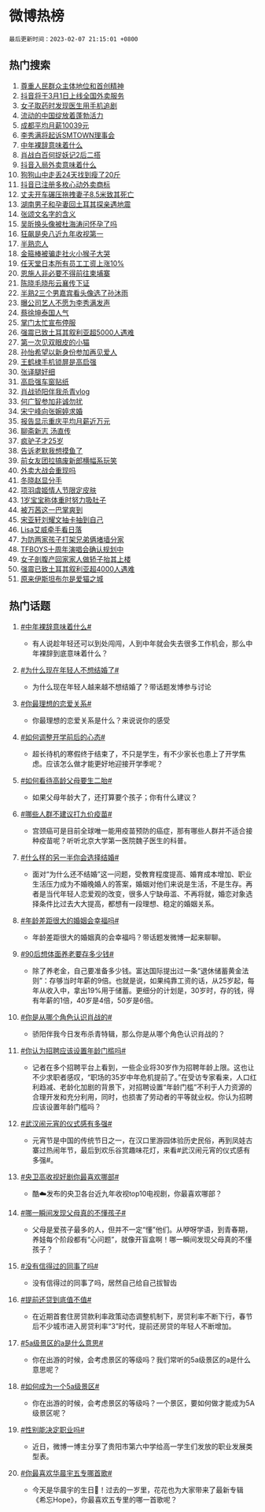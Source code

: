 # 微博热榜

`最后更新时间：2023-02-07 21:15:01 +0800`

## 热门搜索

1. [尊重人民群众主体地位和首创精神](https://m.weibo.cn/search?containerid=100103type%3D1%26t%3D10%26q%3D%23%E5%B0%8A%E9%87%8D%E4%BA%BA%E6%B0%91%E7%BE%A4%E4%BC%97%E4%B8%BB%E4%BD%93%E5%9C%B0%E4%BD%8D%E5%92%8C%E9%A6%96%E5%88%9B%E7%B2%BE%E7%A5%9E%23&stream_entry_id=51&isnewpage=1&extparam=seat%3D1%26c_type%3D51%26filter_type%3Drealtimehot%26stream_entry_id%3D51%26dgr%3D0%26pos%3D0%26cate%3D10103%26display_time%3D1675775700%26pre_seqid%3D1675775700571024270261&luicode=10000011&lfid=106003type%253D25%2526t%253D3%2526disable_hot%253D1%2526filter_type%253Drealtimehot)
1. [抖音将于3月1日上线全国外卖服务](https://m.weibo.cn/search?containerid=100103type%3D1%26t%3D10%26q%3D%23%E6%8A%96%E9%9F%B3%E5%B0%86%E4%BA%8E3%E6%9C%881%E6%97%A5%E4%B8%8A%E7%BA%BF%E5%85%A8%E5%9B%BD%E5%A4%96%E5%8D%96%E6%9C%8D%E5%8A%A1%23&stream_entry_id=31&isnewpage=1&extparam=seat%3D1%26filter_type%3Drealtimehot%26lcate%3D5001%26flag%3D2%26realpos%3D1%26c_type%3D31%26stream_entry_id%3D31%26cate%3D5001%26dgr%3D0%26q%3D%2523%25E6%258A%2596%25E9%259F%25B3%25E5%25B0%2586%25E4%25BA%258E3%25E6%259C%25881%25E6%2597%25A5%25E4%25B8%258A%25E7%25BA%25BF%25E5%2585%25A8%25E5%259B%25BD%25E5%25A4%2596%25E5%258D%2596%25E6%259C%258D%25E5%258A%25A1%2523%26pos%3D0%26band_rank%3D1%26display_time%3D1675775700%26pre_seqid%3D1675775700571024270261&luicode=10000011&lfid=106003type%253D25%2526t%253D3%2526disable_hot%253D1%2526filter_type%253Drealtimehot)
1. [女子取药时发现医生用手机追剧](https://m.weibo.cn/search?containerid=100103type%3D1%26t%3D10%26q%3D%23%E5%A5%B3%E5%AD%90%E5%8F%96%E8%8D%AF%E6%97%B6%E5%8F%91%E7%8E%B0%E5%8C%BB%E7%94%9F%E7%94%A8%E6%89%8B%E6%9C%BA%E8%BF%BD%E5%89%A7%23&stream_entry_id=31&isnewpage=1&extparam=seat%3D1%26filter_type%3Drealtimehot%26lcate%3D5001%26flag%3D1%26realpos%3D2%26c_type%3D31%26stream_entry_id%3D31%26cate%3D5001%26dgr%3D0%26q%3D%2523%25E5%25A5%25B3%25E5%25AD%2590%25E5%258F%2596%25E8%258D%25AF%25E6%2597%25B6%25E5%258F%2591%25E7%258E%25B0%25E5%258C%25BB%25E7%2594%259F%25E7%2594%25A8%25E6%2589%258B%25E6%259C%25BA%25E8%25BF%25BD%25E5%2589%25A7%2523%26pos%3D1%26band_rank%3D2%26display_time%3D1675775700%26pre_seqid%3D1675775700571024270261&luicode=10000011&lfid=106003type%253D25%2526t%253D3%2526disable_hot%253D1%2526filter_type%253Drealtimehot)
1. [流动的中国绽放着蓬勃活力](https://m.weibo.cn/search?containerid=100103type%3D1%26t%3D10%26q%3D%23%E6%B5%81%E5%8A%A8%E7%9A%84%E4%B8%AD%E5%9B%BD%E7%BB%BD%E6%94%BE%E7%9D%80%E8%93%AC%E5%8B%83%E6%B4%BB%E5%8A%9B%23&stream_entry_id=31&isnewpage=1&extparam=seat%3D1%26filter_type%3Drealtimehot%26lcate%3D5001%26flag%3D0%26realpos%3D3%26c_type%3D31%26stream_entry_id%3D31%26cate%3D5001%26dgr%3D0%26q%3D%2523%25E6%25B5%2581%25E5%258A%25A8%25E7%259A%2584%25E4%25B8%25AD%25E5%259B%25BD%25E7%25BB%25BD%25E6%2594%25BE%25E7%259D%2580%25E8%2593%25AC%25E5%258B%2583%25E6%25B4%25BB%25E5%258A%259B%2523%26pos%3D2%26band_rank%3D3%26display_time%3D1675775700%26pre_seqid%3D1675775700571024270261&luicode=10000011&lfid=106003type%253D25%2526t%253D3%2526disable_hot%253D1%2526filter_type%253Drealtimehot)
1. [成都平均月薪10039元](https://m.weibo.cn/search?containerid=100103type%3D1%26t%3D10%26q%3D%23%E6%88%90%E9%83%BD%E5%B9%B3%E5%9D%87%E6%9C%88%E8%96%AA10039%E5%85%83%23&stream_entry_id=31&isnewpage=1&extparam=seat%3D1%26filter_type%3Drealtimehot%26lcate%3D5001%26flag%3D1%26realpos%3D4%26c_type%3D31%26stream_entry_id%3D31%26cate%3D5001%26dgr%3D0%26q%3D%2523%25E6%2588%2590%25E9%2583%25BD%25E5%25B9%25B3%25E5%259D%2587%25E6%259C%2588%25E8%2596%25AA10039%25E5%2585%2583%2523%26pos%3D3%26band_rank%3D4%26display_time%3D1675775700%26pre_seqid%3D1675775700571024270261&luicode=10000011&lfid=106003type%253D25%2526t%253D3%2526disable_hot%253D1%2526filter_type%253Drealtimehot)
1. [李秀满将起诉SMTOWN理事会](https://m.weibo.cn/search?containerid=100103type%3D1%26t%3D10%26q%3D%23%E6%9D%8E%E7%A7%80%E6%BB%A1%E5%B0%86%E8%B5%B7%E8%AF%89SMTOWN%E7%90%86%E4%BA%8B%E4%BC%9A%23&stream_entry_id=31&isnewpage=1&extparam=seat%3D1%26filter_type%3Drealtimehot%26lcate%3D5001%26flag%3D1%26realpos%3D5%26c_type%3D31%26stream_entry_id%3D31%26cate%3D5001%26dgr%3D0%26q%3D%2523%25E6%259D%258E%25E7%25A7%2580%25E6%25BB%25A1%25E5%25B0%2586%25E8%25B5%25B7%25E8%25AF%2589SMTOWN%25E7%2590%2586%25E4%25BA%258B%25E4%25BC%259A%2523%26pos%3D4%26band_rank%3D5%26display_time%3D1675775700%26pre_seqid%3D1675775700571024270261&luicode=10000011&lfid=106003type%253D25%2526t%253D3%2526disable_hot%253D1%2526filter_type%253Drealtimehot)
1. [中年裸辞意味着什么](https://m.weibo.cn/search?containerid=100103type%3D1%26t%3D10%26q%3D%23%E4%B8%AD%E5%B9%B4%E8%A3%B8%E8%BE%9E%E6%84%8F%E5%91%B3%E7%9D%80%E4%BB%80%E4%B9%88%23&stream_entry_id=31&isnewpage=1&extparam=seat%3D1%26filter_type%3Drealtimehot%26lcate%3D5001%26flag%3D1%26realpos%3D6%26c_type%3D31%26stream_entry_id%3D31%26cate%3D5001%26dgr%3D0%26q%3D%2523%25E4%25B8%25AD%25E5%25B9%25B4%25E8%25A3%25B8%25E8%25BE%259E%25E6%2584%258F%25E5%2591%25B3%25E7%259D%2580%25E4%25BB%2580%25E4%25B9%2588%2523%26pos%3D5%26band_rank%3D6%26display_time%3D1675775700%26pre_seqid%3D1675775700571024270261&luicode=10000011&lfid=106003type%253D25%2526t%253D3%2526disable_hot%253D1%2526filter_type%253Drealtimehot)
1. [肖战白百何捉妖记2后二搭](https://m.weibo.cn/search?containerid=100103type%3D1%26t%3D10%26q%3D%23%E8%82%96%E6%88%98%E7%99%BD%E7%99%BE%E4%BD%95%E6%8D%89%E5%A6%96%E8%AE%B02%E5%90%8E%E4%BA%8C%E6%90%AD%23&stream_entry_id=31&isnewpage=1&extparam=seat%3D1%26filter_type%3Drealtimehot%26lcate%3D5001%26flag%3D16%26realpos%3D7%26c_type%3D31%26stream_entry_id%3D31%26cate%3D5001%26dgr%3D0%26q%3D%2523%25E8%2582%2596%25E6%2588%2598%25E7%2599%25BD%25E7%2599%25BE%25E4%25BD%2595%25E6%258D%2589%25E5%25A6%2596%25E8%25AE%25B02%25E5%2590%258E%25E4%25BA%258C%25E6%2590%25AD%2523%26pos%3D6%26band_rank%3D7%26display_time%3D1675775700%26pre_seqid%3D1675775700571024270261&luicode=10000011&lfid=106003type%253D25%2526t%253D3%2526disable_hot%253D1%2526filter_type%253Drealtimehot)
1. [抖音入局外卖意味着什么](https://m.weibo.cn/search?containerid=100103type%3D1%26t%3D10%26q%3D%23%E6%8A%96%E9%9F%B3%E5%85%A5%E5%B1%80%E5%A4%96%E5%8D%96%E6%84%8F%E5%91%B3%E7%9D%80%E4%BB%80%E4%B9%88%23&stream_entry_id=31&isnewpage=1&extparam=seat%3D1%26filter_type%3Drealtimehot%26lcate%3D5001%26flag%3D0%26realpos%3D8%26c_type%3D31%26stream_entry_id%3D31%26cate%3D5001%26dgr%3D0%26q%3D%2523%25E6%258A%2596%25E9%259F%25B3%25E5%2585%25A5%25E5%25B1%2580%25E5%25A4%2596%25E5%258D%2596%25E6%2584%258F%25E5%2591%25B3%25E7%259D%2580%25E4%25BB%2580%25E4%25B9%2588%2523%26pos%3D7%26band_rank%3D8%26display_time%3D1675775700%26pre_seqid%3D1675775700571024270261&luicode=10000011&lfid=106003type%253D25%2526t%253D3%2526disable_hot%253D1%2526filter_type%253Drealtimehot)
1. [狗狗山中走丢24天找到瘦了20斤](https://m.weibo.cn/search?containerid=100103type%3D1%26t%3D10%26q%3D%23%E7%8B%97%E7%8B%97%E5%B1%B1%E4%B8%AD%E8%B5%B0%E4%B8%A224%E5%A4%A9%E6%89%BE%E5%88%B0%E7%98%A6%E4%BA%8620%E6%96%A4%23&stream_entry_id=31&isnewpage=1&extparam=seat%3D1%26filter_type%3Drealtimehot%26lcate%3D5001%26flag%3D1%26realpos%3D9%26c_type%3D31%26stream_entry_id%3D31%26cate%3D5001%26dgr%3D0%26q%3D%2523%25E7%258B%2597%25E7%258B%2597%25E5%25B1%25B1%25E4%25B8%25AD%25E8%25B5%25B0%25E4%25B8%25A224%25E5%25A4%25A9%25E6%2589%25BE%25E5%2588%25B0%25E7%2598%25A6%25E4%25BA%258620%25E6%2596%25A4%2523%26pos%3D8%26band_rank%3D9%26display_time%3D1675775700%26pre_seqid%3D1675775700571024270261&luicode=10000011&lfid=106003type%253D25%2526t%253D3%2526disable_hot%253D1%2526filter_type%253Drealtimehot)
1. [抖音已注册多枚心动外卖商标](https://m.weibo.cn/search?containerid=100103type%3D1%26t%3D10%26q%3D%23%E6%8A%96%E9%9F%B3%E5%B7%B2%E6%B3%A8%E5%86%8C%E5%A4%9A%E6%9E%9A%E5%BF%83%E5%8A%A8%E5%A4%96%E5%8D%96%E5%95%86%E6%A0%87%23&stream_entry_id=31&isnewpage=1&extparam=seat%3D1%26filter_type%3Drealtimehot%26lcate%3D5001%26flag%3D1%26realpos%3D10%26c_type%3D31%26stream_entry_id%3D31%26cate%3D5001%26dgr%3D0%26q%3D%2523%25E6%258A%2596%25E9%259F%25B3%25E5%25B7%25B2%25E6%25B3%25A8%25E5%2586%258C%25E5%25A4%259A%25E6%259E%259A%25E5%25BF%2583%25E5%258A%25A8%25E5%25A4%2596%25E5%258D%2596%25E5%2595%2586%25E6%25A0%2587%2523%26pos%3D9%26band_rank%3D10%26display_time%3D1675775700%26pre_seqid%3D1675775700571024270261&luicode=10000011&lfid=106003type%253D25%2526t%253D3%2526disable_hot%253D1%2526filter_type%253Drealtimehot)
1. [丈夫开车碾压拖拽妻子8.5米致其死亡](https://m.weibo.cn/search?containerid=100103type%3D1%26t%3D10%26q%3D%23%E4%B8%88%E5%A4%AB%E5%BC%80%E8%BD%A6%E7%A2%BE%E5%8E%8B%E6%8B%96%E6%8B%BD%E5%A6%BB%E5%AD%908.5%E7%B1%B3%E8%87%B4%E5%85%B6%E6%AD%BB%E4%BA%A1%23&stream_entry_id=31&isnewpage=1&extparam=seat%3D1%26filter_type%3Drealtimehot%26lcate%3D5001%26flag%3D1%26realpos%3D11%26c_type%3D31%26stream_entry_id%3D31%26cate%3D5001%26dgr%3D0%26q%3D%2523%25E4%25B8%2588%25E5%25A4%25AB%25E5%25BC%2580%25E8%25BD%25A6%25E7%25A2%25BE%25E5%258E%258B%25E6%258B%2596%25E6%258B%25BD%25E5%25A6%25BB%25E5%25AD%25908.5%25E7%25B1%25B3%25E8%2587%25B4%25E5%2585%25B6%25E6%25AD%25BB%25E4%25BA%25A1%2523%26pos%3D10%26band_rank%3D11%26display_time%3D1675775700%26pre_seqid%3D1675775700571024270261&luicode=10000011&lfid=106003type%253D25%2526t%253D3%2526disable_hot%253D1%2526filter_type%253Drealtimehot)
1. [湖南男子和孕妻回土耳其探亲遇地震](https://m.weibo.cn/search?containerid=100103type%3D1%26t%3D10%26q%3D%23%E6%B9%96%E5%8D%97%E7%94%B7%E5%AD%90%E5%92%8C%E5%AD%95%E5%A6%BB%E5%9B%9E%E5%9C%9F%E8%80%B3%E5%85%B6%E6%8E%A2%E4%BA%B2%E9%81%87%E5%9C%B0%E9%9C%87%23&stream_entry_id=31&isnewpage=1&extparam=seat%3D1%26filter_type%3Drealtimehot%26lcate%3D5001%26flag%3D1%26realpos%3D12%26c_type%3D31%26stream_entry_id%3D31%26cate%3D5001%26dgr%3D0%26q%3D%2523%25E6%25B9%2596%25E5%258D%2597%25E7%2594%25B7%25E5%25AD%2590%25E5%2592%258C%25E5%25AD%2595%25E5%25A6%25BB%25E5%259B%259E%25E5%259C%259F%25E8%2580%25B3%25E5%2585%25B6%25E6%258E%25A2%25E4%25BA%25B2%25E9%2581%2587%25E5%259C%25B0%25E9%259C%2587%2523%26pos%3D11%26band_rank%3D12%26display_time%3D1675775700%26pre_seqid%3D1675775700571024270261&luicode=10000011&lfid=106003type%253D25%2526t%253D3%2526disable_hot%253D1%2526filter_type%253Drealtimehot)
1. [张颂文名字的含义](https://m.weibo.cn/search?containerid=100103type%3D1%26t%3D10%26q%3D%23%E5%BC%A0%E9%A2%82%E6%96%87%E5%90%8D%E5%AD%97%E7%9A%84%E5%90%AB%E4%B9%89%23&stream_entry_id=31&isnewpage=1&extparam=seat%3D1%26filter_type%3Drealtimehot%26lcate%3D5001%26flag%3D1%26realpos%3D13%26c_type%3D31%26stream_entry_id%3D31%26cate%3D5001%26dgr%3D0%26q%3D%2523%25E5%25BC%25A0%25E9%25A2%2582%25E6%2596%2587%25E5%2590%258D%25E5%25AD%2597%25E7%259A%2584%25E5%2590%25AB%25E4%25B9%2589%2523%26pos%3D12%26band_rank%3D13%26display_time%3D1675775700%26pre_seqid%3D1675775700571024270261&luicode=10000011&lfid=106003type%253D25%2526t%253D3%2526disable_hot%253D1%2526filter_type%253Drealtimehot)
1. [吴昕换头像被杜海涛问怀孕了吗](https://m.weibo.cn/search?containerid=100103type%3D1%26t%3D10%26q%3D%23%E5%90%B4%E6%98%95%E6%8D%A2%E5%A4%B4%E5%83%8F%E8%A2%AB%E6%9D%9C%E6%B5%B7%E6%B6%9B%E9%97%AE%E6%80%80%E5%AD%95%E4%BA%86%E5%90%97%23&stream_entry_id=31&isnewpage=1&extparam=seat%3D1%26filter_type%3Drealtimehot%26lcate%3D5001%26flag%3D1%26realpos%3D14%26c_type%3D31%26stream_entry_id%3D31%26cate%3D5001%26dgr%3D0%26q%3D%2523%25E5%2590%25B4%25E6%2598%2595%25E6%258D%25A2%25E5%25A4%25B4%25E5%2583%258F%25E8%25A2%25AB%25E6%259D%259C%25E6%25B5%25B7%25E6%25B6%259B%25E9%2597%25AE%25E6%2580%2580%25E5%25AD%2595%25E4%25BA%2586%25E5%2590%2597%2523%26pos%3D13%26band_rank%3D14%26display_time%3D1675775700%26pre_seqid%3D1675775700571024270261&luicode=10000011&lfid=106003type%253D25%2526t%253D3%2526disable_hot%253D1%2526filter_type%253Drealtimehot)
1. [狂飙是央八近九年收视第一](https://m.weibo.cn/search?containerid=100103type%3D1%26t%3D10%26q%3D%23%E7%8B%82%E9%A3%99%E6%98%AF%E5%A4%AE%E5%85%AB%E8%BF%91%E4%B9%9D%E5%B9%B4%E6%94%B6%E8%A7%86%E7%AC%AC%E4%B8%80%23&stream_entry_id=31&isnewpage=1&extparam=seat%3D1%26filter_type%3Drealtimehot%26lcate%3D5001%26flag%3D2%26realpos%3D15%26c_type%3D31%26stream_entry_id%3D31%26cate%3D5001%26dgr%3D0%26q%3D%2523%25E7%258B%2582%25E9%25A3%2599%25E6%2598%25AF%25E5%25A4%25AE%25E5%2585%25AB%25E8%25BF%2591%25E4%25B9%259D%25E5%25B9%25B4%25E6%2594%25B6%25E8%25A7%2586%25E7%25AC%25AC%25E4%25B8%2580%2523%26pos%3D14%26band_rank%3D15%26display_time%3D1675775700%26pre_seqid%3D1675775700571024270261&luicode=10000011&lfid=106003type%253D25%2526t%253D3%2526disable_hot%253D1%2526filter_type%253Drealtimehot)
1. [半熟恋人](https://m.weibo.cn/search?containerid=100103type%3D1%26t%3D10%26q%3D%E5%8D%8A%E7%86%9F%E6%81%8B%E4%BA%BA&stream_entry_id=31&isnewpage=1&extparam=seat%3D1%26filter_type%3Drealtimehot%26lcate%3D5001%26flag%3D0%26realpos%3D16%26c_type%3D31%26stream_entry_id%3D31%26cate%3D5001%26dgr%3D0%26q%3D%25E5%258D%258A%25E7%2586%259F%25E6%2581%258B%25E4%25BA%25BA%26pos%3D15%26band_rank%3D16%26display_time%3D1675775700%26pre_seqid%3D1675775700571024270261&luicode=10000011&lfid=106003type%253D25%2526t%253D3%2526disable_hot%253D1%2526filter_type%253Drealtimehot)
1. [金箍棒被骗走社火小猴子大哭](https://m.weibo.cn/search?containerid=100103type%3D1%26t%3D10%26q%3D%23%E9%87%91%E7%AE%8D%E6%A3%92%E8%A2%AB%E9%AA%97%E8%B5%B0%E7%A4%BE%E7%81%AB%E5%B0%8F%E7%8C%B4%E5%AD%90%E5%A4%A7%E5%93%AD%23&stream_entry_id=31&isnewpage=1&extparam=seat%3D1%26filter_type%3Drealtimehot%26lcate%3D5001%26flag%3D1%26realpos%3D17%26c_type%3D31%26stream_entry_id%3D31%26cate%3D5001%26dgr%3D0%26q%3D%2523%25E9%2587%2591%25E7%25AE%258D%25E6%25A3%2592%25E8%25A2%25AB%25E9%25AA%2597%25E8%25B5%25B0%25E7%25A4%25BE%25E7%2581%25AB%25E5%25B0%258F%25E7%258C%25B4%25E5%25AD%2590%25E5%25A4%25A7%25E5%2593%25AD%2523%26pos%3D16%26band_rank%3D17%26display_time%3D1675775700%26pre_seqid%3D1675775700571024270261&luicode=10000011&lfid=106003type%253D25%2526t%253D3%2526disable_hot%253D1%2526filter_type%253Drealtimehot)
1. [任天堂日本所有员工工资上涨10%](https://m.weibo.cn/search?containerid=100103type%3D1%26t%3D10%26q%3D%23%E4%BB%BB%E5%A4%A9%E5%A0%82%E6%97%A5%E6%9C%AC%E6%89%80%E6%9C%89%E5%91%98%E5%B7%A5%E5%B7%A5%E8%B5%84%E4%B8%8A%E6%B6%A810%25%23&stream_entry_id=31&isnewpage=1&extparam=seat%3D1%26filter_type%3Drealtimehot%26lcate%3D5001%26flag%3D0%26realpos%3D18%26c_type%3D31%26stream_entry_id%3D31%26cate%3D5001%26dgr%3D0%26q%3D%2523%25E4%25BB%25BB%25E5%25A4%25A9%25E5%25A0%2582%25E6%2597%25A5%25E6%259C%25AC%25E6%2589%2580%25E6%259C%2589%25E5%2591%2598%25E5%25B7%25A5%25E5%25B7%25A5%25E8%25B5%2584%25E4%25B8%258A%25E6%25B6%25A810%2525%2523%26pos%3D17%26band_rank%3D18%26display_time%3D1675775700%26pre_seqid%3D1675775700571024270261&luicode=10000011&lfid=106003type%253D25%2526t%253D3%2526disable_hot%253D1%2526filter_type%253Drealtimehot)
1. [恩施人非必要不得前往柬埔寨](https://m.weibo.cn/search?containerid=100103type%3D1%26t%3D10%26q%3D%23%E6%81%A9%E6%96%BD%E4%BA%BA%E9%9D%9E%E5%BF%85%E8%A6%81%E4%B8%8D%E5%BE%97%E5%89%8D%E5%BE%80%E6%9F%AC%E5%9F%94%E5%AF%A8%23&stream_entry_id=31&isnewpage=1&extparam=seat%3D1%26filter_type%3Drealtimehot%26lcate%3D5001%26flag%3D1%26realpos%3D19%26c_type%3D31%26stream_entry_id%3D31%26cate%3D5001%26dgr%3D0%26q%3D%2523%25E6%2581%25A9%25E6%2596%25BD%25E4%25BA%25BA%25E9%259D%259E%25E5%25BF%2585%25E8%25A6%2581%25E4%25B8%258D%25E5%25BE%2597%25E5%2589%258D%25E5%25BE%2580%25E6%259F%25AC%25E5%259F%2594%25E5%25AF%25A8%2523%26pos%3D18%26band_rank%3D19%26display_time%3D1675775700%26pre_seqid%3D1675775700571024270261&luicode=10000011&lfid=106003type%253D25%2526t%253D3%2526disable_hot%253D1%2526filter_type%253Drealtimehot)
1. [陈晓毛晓彤云襄传下证](https://m.weibo.cn/search?containerid=100103type%3D1%26t%3D10%26q%3D%23%E9%99%88%E6%99%93%E6%AF%9B%E6%99%93%E5%BD%A4%E4%BA%91%E8%A5%84%E4%BC%A0%E4%B8%8B%E8%AF%81%23&stream_entry_id=31&isnewpage=1&extparam=seat%3D1%26filter_type%3Drealtimehot%26lcate%3D5001%26flag%3D1%26realpos%3D20%26c_type%3D31%26stream_entry_id%3D31%26cate%3D5001%26dgr%3D0%26q%3D%2523%25E9%2599%2588%25E6%2599%2593%25E6%25AF%259B%25E6%2599%2593%25E5%25BD%25A4%25E4%25BA%2591%25E8%25A5%2584%25E4%25BC%25A0%25E4%25B8%258B%25E8%25AF%2581%2523%26pos%3D19%26band_rank%3D20%26display_time%3D1675775700%26pre_seqid%3D1675775700571024270261&luicode=10000011&lfid=106003type%253D25%2526t%253D3%2526disable_hot%253D1%2526filter_type%253Drealtimehot)
1. [半熟2三个男嘉宾看头像选了孙沐雨](https://m.weibo.cn/search?containerid=100103type%3D1%26t%3D10%26q%3D%23%E5%8D%8A%E7%86%9F2%E4%B8%89%E4%B8%AA%E7%94%B7%E5%98%89%E5%AE%BE%E7%9C%8B%E5%A4%B4%E5%83%8F%E9%80%89%E4%BA%86%E5%AD%99%E6%B2%90%E9%9B%A8%23&stream_entry_id=31&isnewpage=1&extparam=seat%3D1%26filter_type%3Drealtimehot%26lcate%3D5001%26flag%3D1%26realpos%3D21%26c_type%3D31%26stream_entry_id%3D31%26cate%3D5001%26dgr%3D0%26q%3D%2523%25E5%258D%258A%25E7%2586%259F2%25E4%25B8%2589%25E4%25B8%25AA%25E7%2594%25B7%25E5%2598%2589%25E5%25AE%25BE%25E7%259C%258B%25E5%25A4%25B4%25E5%2583%258F%25E9%2580%2589%25E4%25BA%2586%25E5%25AD%2599%25E6%25B2%2590%25E9%259B%25A8%2523%26pos%3D20%26band_rank%3D21%26display_time%3D1675775700%26pre_seqid%3D1675775700571024270261&luicode=10000011&lfid=106003type%253D25%2526t%253D3%2526disable_hot%253D1%2526filter_type%253Drealtimehot)
1. [曝公司艺人不愿为李秀满发声](https://m.weibo.cn/search?containerid=100103type%3D1%26t%3D10%26q%3D%23%E6%9B%9D%E5%85%AC%E5%8F%B8%E8%89%BA%E4%BA%BA%E4%B8%8D%E6%84%BF%E4%B8%BA%E6%9D%8E%E7%A7%80%E6%BB%A1%E5%8F%91%E5%A3%B0%23&stream_entry_id=31&isnewpage=1&extparam=seat%3D1%26filter_type%3Drealtimehot%26lcate%3D5001%26flag%3D2%26realpos%3D22%26c_type%3D31%26stream_entry_id%3D31%26cate%3D5001%26dgr%3D0%26q%3D%2523%25E6%259B%259D%25E5%2585%25AC%25E5%258F%25B8%25E8%2589%25BA%25E4%25BA%25BA%25E4%25B8%258D%25E6%2584%25BF%25E4%25B8%25BA%25E6%259D%258E%25E7%25A7%2580%25E6%25BB%25A1%25E5%258F%2591%25E5%25A3%25B0%2523%26pos%3D21%26band_rank%3D22%26display_time%3D1675775700%26pre_seqid%3D1675775700571024270261&luicode=10000011&lfid=106003type%253D25%2526t%253D3%2526disable_hot%253D1%2526filter_type%253Drealtimehot)
1. [蔡徐坤泰国人气](https://m.weibo.cn/search?containerid=100103type%3D1%26t%3D10%26q%3D%23%E8%94%A1%E5%BE%90%E5%9D%A4%E6%B3%B0%E5%9B%BD%E4%BA%BA%E6%B0%94%23&stream_entry_id=31&isnewpage=1&extparam=seat%3D1%26filter_type%3Drealtimehot%26lcate%3D5001%26flag%3D0%26realpos%3D23%26c_type%3D31%26stream_entry_id%3D31%26cate%3D5001%26dgr%3D0%26q%3D%2523%25E8%2594%25A1%25E5%25BE%2590%25E5%259D%25A4%25E6%25B3%25B0%25E5%259B%25BD%25E4%25BA%25BA%25E6%25B0%2594%2523%26pos%3D22%26band_rank%3D23%26display_time%3D1675775700%26pre_seqid%3D1675775700571024270261&luicode=10000011&lfid=106003type%253D25%2526t%253D3%2526disable_hot%253D1%2526filter_type%253Drealtimehot)
1. [掌门太忙宣布停服](https://m.weibo.cn/search?containerid=100103type%3D1%26t%3D10%26q%3D%23%E6%8E%8C%E9%97%A8%E5%A4%AA%E5%BF%99%E5%AE%A3%E5%B8%83%E5%81%9C%E6%9C%8D%23&stream_entry_id=31&isnewpage=1&extparam=seat%3D1%26filter_type%3Drealtimehot%26lcate%3D5001%26flag%3D1%26realpos%3D24%26c_type%3D31%26stream_entry_id%3D31%26cate%3D5001%26dgr%3D0%26q%3D%2523%25E6%258E%258C%25E9%2597%25A8%25E5%25A4%25AA%25E5%25BF%2599%25E5%25AE%25A3%25E5%25B8%2583%25E5%2581%259C%25E6%259C%258D%2523%26pos%3D23%26band_rank%3D24%26display_time%3D1675775700%26pre_seqid%3D1675775700571024270261&luicode=10000011&lfid=106003type%253D25%2526t%253D3%2526disable_hot%253D1%2526filter_type%253Drealtimehot)
1. [强震已致土耳其叙利亚超5000人遇难](https://m.weibo.cn/search?containerid=100103type%3D1%26t%3D10%26q%3D%23%E5%BC%BA%E9%9C%87%E5%B7%B2%E8%87%B4%E5%9C%9F%E8%80%B3%E5%85%B6%E5%8F%99%E5%88%A9%E4%BA%9A%E8%B6%855000%E4%BA%BA%E9%81%87%E9%9A%BE%23&stream_entry_id=31&isnewpage=1&extparam=seat%3D1%26filter_type%3Drealtimehot%26lcate%3D5001%26flag%3D1%26realpos%3D25%26c_type%3D31%26stream_entry_id%3D31%26cate%3D5001%26dgr%3D0%26q%3D%2523%25E5%25BC%25BA%25E9%259C%2587%25E5%25B7%25B2%25E8%2587%25B4%25E5%259C%259F%25E8%2580%25B3%25E5%2585%25B6%25E5%258F%2599%25E5%2588%25A9%25E4%25BA%259A%25E8%25B6%25855000%25E4%25BA%25BA%25E9%2581%2587%25E9%259A%25BE%2523%26pos%3D24%26band_rank%3D25%26display_time%3D1675775700%26pre_seqid%3D1675775700571024270261&luicode=10000011&lfid=106003type%253D25%2526t%253D3%2526disable_hot%253D1%2526filter_type%253Drealtimehot)
1. [第一次见双眼皮的小猫](https://m.weibo.cn/search?containerid=100103type%3D1%26t%3D10%26q%3D%23%E7%AC%AC%E4%B8%80%E6%AC%A1%E8%A7%81%E5%8F%8C%E7%9C%BC%E7%9A%AE%E7%9A%84%E5%B0%8F%E7%8C%AB%23&stream_entry_id=31&isnewpage=1&extparam=seat%3D1%26filter_type%3Drealtimehot%26lcate%3D5001%26flag%3D0%26realpos%3D26%26c_type%3D31%26stream_entry_id%3D31%26cate%3D5001%26dgr%3D0%26q%3D%2523%25E7%25AC%25AC%25E4%25B8%2580%25E6%25AC%25A1%25E8%25A7%2581%25E5%258F%258C%25E7%259C%25BC%25E7%259A%25AE%25E7%259A%2584%25E5%25B0%258F%25E7%258C%25AB%2523%26pos%3D25%26band_rank%3D26%26display_time%3D1675775700%26pre_seqid%3D1675775700571024270261&luicode=10000011&lfid=106003type%253D25%2526t%253D3%2526disable_hot%253D1%2526filter_type%253Drealtimehot)
1. [孙怡希望以新身份参加再见爱人](https://m.weibo.cn/search?containerid=100103type%3D1%26t%3D10%26q%3D%23%E5%AD%99%E6%80%A1%E5%B8%8C%E6%9C%9B%E4%BB%A5%E6%96%B0%E8%BA%AB%E4%BB%BD%E5%8F%82%E5%8A%A0%E5%86%8D%E8%A7%81%E7%88%B1%E4%BA%BA%23&stream_entry_id=31&isnewpage=1&extparam=seat%3D1%26filter_type%3Drealtimehot%26lcate%3D5001%26flag%3D0%26realpos%3D27%26c_type%3D31%26stream_entry_id%3D31%26cate%3D5001%26dgr%3D0%26q%3D%2523%25E5%25AD%2599%25E6%2580%25A1%25E5%25B8%258C%25E6%259C%259B%25E4%25BB%25A5%25E6%2596%25B0%25E8%25BA%25AB%25E4%25BB%25BD%25E5%258F%2582%25E5%258A%25A0%25E5%2586%258D%25E8%25A7%2581%25E7%2588%25B1%25E4%25BA%25BA%2523%26pos%3D26%26band_rank%3D27%26display_time%3D1675775700%26pre_seqid%3D1675775700571024270261&luicode=10000011&lfid=106003type%253D25%2526t%253D3%2526disable_hot%253D1%2526filter_type%253Drealtimehot)
1. [王鹤棣手机锁屏是高启强](https://m.weibo.cn/search?containerid=100103type%3D1%26t%3D10%26q%3D%23%E7%8E%8B%E9%B9%A4%E6%A3%A3%E6%89%8B%E6%9C%BA%E9%94%81%E5%B1%8F%E6%98%AF%E9%AB%98%E5%90%AF%E5%BC%BA%23&stream_entry_id=31&isnewpage=1&extparam=seat%3D1%26filter_type%3Drealtimehot%26lcate%3D5001%26flag%3D0%26realpos%3D28%26c_type%3D31%26stream_entry_id%3D31%26cate%3D5001%26dgr%3D0%26q%3D%2523%25E7%258E%258B%25E9%25B9%25A4%25E6%25A3%25A3%25E6%2589%258B%25E6%259C%25BA%25E9%2594%2581%25E5%25B1%258F%25E6%2598%25AF%25E9%25AB%2598%25E5%2590%25AF%25E5%25BC%25BA%2523%26pos%3D27%26band_rank%3D28%26display_time%3D1675775700%26pre_seqid%3D1675775700571024270261&luicode=10000011&lfid=106003type%253D25%2526t%253D3%2526disable_hot%253D1%2526filter_type%253Drealtimehot)
1. [张译腿好细](https://m.weibo.cn/search?containerid=100103type%3D1%26t%3D10%26q%3D%23%E5%BC%A0%E8%AF%91%E8%85%BF%E5%A5%BD%E7%BB%86%23&stream_entry_id=31&isnewpage=1&extparam=seat%3D1%26filter_type%3Drealtimehot%26lcate%3D5001%26flag%3D0%26realpos%3D29%26c_type%3D31%26stream_entry_id%3D31%26cate%3D5001%26dgr%3D0%26q%3D%2523%25E5%25BC%25A0%25E8%25AF%2591%25E8%2585%25BF%25E5%25A5%25BD%25E7%25BB%2586%2523%26pos%3D28%26band_rank%3D29%26display_time%3D1675775700%26pre_seqid%3D1675775700571024270261&luicode=10000011&lfid=106003type%253D25%2526t%253D3%2526disable_hot%253D1%2526filter_type%253Drealtimehot)
1. [高启强车窗贴纸](https://m.weibo.cn/search?containerid=100103type%3D1%26t%3D10%26q%3D%23%E9%AB%98%E5%90%AF%E5%BC%BA%E8%BD%A6%E7%AA%97%E8%B4%B4%E7%BA%B8%23&stream_entry_id=31&isnewpage=1&extparam=seat%3D1%26filter_type%3Drealtimehot%26lcate%3D5001%26flag%3D0%26realpos%3D30%26c_type%3D31%26stream_entry_id%3D31%26cate%3D5001%26dgr%3D0%26q%3D%2523%25E9%25AB%2598%25E5%2590%25AF%25E5%25BC%25BA%25E8%25BD%25A6%25E7%25AA%2597%25E8%25B4%25B4%25E7%25BA%25B8%2523%26pos%3D29%26band_rank%3D30%26display_time%3D1675775700%26pre_seqid%3D1675775700571024270261&luicode=10000011&lfid=106003type%253D25%2526t%253D3%2526disable_hot%253D1%2526filter_type%253Drealtimehot)
1. [肖战骄阳伴我杀青vlog](https://m.weibo.cn/search?containerid=100103type%3D1%26t%3D10%26q%3D%23%E8%82%96%E6%88%98%E9%AA%84%E9%98%B3%E4%BC%B4%E6%88%91%E6%9D%80%E9%9D%92vlog%23&stream_entry_id=31&isnewpage=1&extparam=seat%3D1%26filter_type%3Drealtimehot%26lcate%3D5001%26flag%3D1%26realpos%3D31%26c_type%3D31%26stream_entry_id%3D31%26cate%3D5001%26dgr%3D0%26q%3D%2523%25E8%2582%2596%25E6%2588%2598%25E9%25AA%2584%25E9%2598%25B3%25E4%25BC%25B4%25E6%2588%2591%25E6%259D%2580%25E9%259D%2592vlog%2523%26pos%3D30%26band_rank%3D31%26display_time%3D1675775700%26pre_seqid%3D1675775700571024270261&luicode=10000011&lfid=106003type%253D25%2526t%253D3%2526disable_hot%253D1%2526filter_type%253Drealtimehot)
1. [何广智参加非诚勿扰](https://m.weibo.cn/search?containerid=100103type%3D1%26t%3D10%26q%3D%23%E4%BD%95%E5%B9%BF%E6%99%BA%E5%8F%82%E5%8A%A0%E9%9D%9E%E8%AF%9A%E5%8B%BF%E6%89%B0%23&stream_entry_id=31&isnewpage=1&extparam=seat%3D1%26filter_type%3Drealtimehot%26lcate%3D5001%26flag%3D0%26realpos%3D32%26c_type%3D31%26stream_entry_id%3D31%26cate%3D5001%26dgr%3D0%26q%3D%2523%25E4%25BD%2595%25E5%25B9%25BF%25E6%2599%25BA%25E5%258F%2582%25E5%258A%25A0%25E9%259D%259E%25E8%25AF%259A%25E5%258B%25BF%25E6%2589%25B0%2523%26pos%3D31%26band_rank%3D32%26display_time%3D1675775700%26pre_seqid%3D1675775700571024270261&luicode=10000011&lfid=106003type%253D25%2526t%253D3%2526disable_hot%253D1%2526filter_type%253Drealtimehot)
1. [宋宁峰向张婉婷求婚](https://m.weibo.cn/search?containerid=100103type%3D1%26t%3D10%26q%3D%23%E5%AE%8B%E5%AE%81%E5%B3%B0%E5%90%91%E5%BC%A0%E5%A9%89%E5%A9%B7%E6%B1%82%E5%A9%9A%23&stream_entry_id=31&isnewpage=1&extparam=seat%3D1%26filter_type%3Drealtimehot%26lcate%3D5001%26flag%3D0%26realpos%3D33%26c_type%3D31%26stream_entry_id%3D31%26cate%3D5001%26dgr%3D0%26q%3D%2523%25E5%25AE%258B%25E5%25AE%2581%25E5%25B3%25B0%25E5%2590%2591%25E5%25BC%25A0%25E5%25A9%2589%25E5%25A9%25B7%25E6%25B1%2582%25E5%25A9%259A%2523%26pos%3D32%26band_rank%3D33%26display_time%3D1675775700%26pre_seqid%3D1675775700571024270261&luicode=10000011&lfid=106003type%253D25%2526t%253D3%2526disable_hot%253D1%2526filter_type%253Drealtimehot)
1. [报告显示重庆平均月薪近万元](https://m.weibo.cn/search?containerid=100103type%3D1%26t%3D10%26q%3D%23%E6%8A%A5%E5%91%8A%E6%98%BE%E7%A4%BA%E9%87%8D%E5%BA%86%E5%B9%B3%E5%9D%87%E6%9C%88%E8%96%AA%E8%BF%91%E4%B8%87%E5%85%83%23&stream_entry_id=31&isnewpage=1&extparam=seat%3D1%26filter_type%3Drealtimehot%26lcate%3D5001%26flag%3D1%26realpos%3D34%26c_type%3D31%26stream_entry_id%3D31%26cate%3D5001%26dgr%3D0%26q%3D%2523%25E6%258A%25A5%25E5%2591%258A%25E6%2598%25BE%25E7%25A4%25BA%25E9%2587%258D%25E5%25BA%2586%25E5%25B9%25B3%25E5%259D%2587%25E6%259C%2588%25E8%2596%25AA%25E8%25BF%2591%25E4%25B8%2587%25E5%2585%2583%2523%26pos%3D33%26band_rank%3D34%26display_time%3D1675775700%26pre_seqid%3D1675775700571024270261&luicode=10000011&lfid=106003type%253D25%2526t%253D3%2526disable_hot%253D1%2526filter_type%253Drealtimehot)
1. [聊斋新志 汤直传](https://m.weibo.cn/search?containerid=100103type%3D1%26t%3D10%26q%3D%E8%81%8A%E6%96%8B%E6%96%B0%E5%BF%97+%E6%B1%A4%E7%9B%B4%E4%BC%A0&stream_entry_id=31&isnewpage=1&extparam=seat%3D1%26filter_type%3Drealtimehot%26lcate%3D5001%26flag%3D0%26realpos%3D35%26c_type%3D31%26stream_entry_id%3D31%26cate%3D5001%26dgr%3D0%26q%3D%25E8%2581%258A%25E6%2596%258B%25E6%2596%25B0%25E5%25BF%2597%2520%25E6%25B1%25A4%25E7%259B%25B4%25E4%25BC%25A0%26pos%3D34%26band_rank%3D35%26display_time%3D1675775700%26pre_seqid%3D1675775700571024270261&luicode=10000011&lfid=106003type%253D25%2526t%253D3%2526disable_hot%253D1%2526filter_type%253Drealtimehot)
1. [疯驴子才25岁](https://m.weibo.cn/search?containerid=100103type%3D1%26t%3D10%26q%3D%23%E7%96%AF%E9%A9%B4%E5%AD%90%E6%89%8D25%E5%B2%81%23&stream_entry_id=31&isnewpage=1&extparam=seat%3D1%26filter_type%3Drealtimehot%26lcate%3D5001%26flag%3D0%26realpos%3D36%26c_type%3D31%26stream_entry_id%3D31%26cate%3D5001%26dgr%3D0%26q%3D%2523%25E7%2596%25AF%25E9%25A9%25B4%25E5%25AD%2590%25E6%2589%258D25%25E5%25B2%2581%2523%26pos%3D35%26band_rank%3D36%26display_time%3D1675775700%26pre_seqid%3D1675775700571024270261&luicode=10000011&lfid=106003type%253D25%2526t%253D3%2526disable_hot%253D1%2526filter_type%253Drealtimehot)
1. [告诉老默我想摸鱼了](https://m.weibo.cn/search?containerid=100103type%3D1%26t%3D10%26q%3D%23%E5%91%8A%E8%AF%89%E8%80%81%E9%BB%98%E6%88%91%E6%83%B3%E6%91%B8%E9%B1%BC%E4%BA%86%23&stream_entry_id=31&isnewpage=1&extparam=seat%3D1%26filter_type%3Drealtimehot%26lcate%3D5001%26flag%3D0%26realpos%3D37%26c_type%3D31%26stream_entry_id%3D31%26cate%3D5001%26dgr%3D0%26q%3D%2523%25E5%2591%258A%25E8%25AF%2589%25E8%2580%2581%25E9%25BB%2598%25E6%2588%2591%25E6%2583%25B3%25E6%2591%25B8%25E9%25B1%25BC%25E4%25BA%2586%2523%26pos%3D36%26band_rank%3D37%26display_time%3D1675775700%26pre_seqid%3D1675775700571024270261&luicode=10000011&lfid=106003type%253D25%2526t%253D3%2526disable_hot%253D1%2526filter_type%253Drealtimehot)
1. [前女友团拉搞废新郎横幅系玩笑](https://m.weibo.cn/search?containerid=100103type%3D1%26t%3D10%26q%3D%23%E5%89%8D%E5%A5%B3%E5%8F%8B%E5%9B%A2%E6%8B%89%E6%90%9E%E5%BA%9F%E6%96%B0%E9%83%8E%E6%A8%AA%E5%B9%85%E7%B3%BB%E7%8E%A9%E7%AC%91%23&stream_entry_id=31&isnewpage=1&extparam=seat%3D1%26filter_type%3Drealtimehot%26lcate%3D5001%26flag%3D0%26realpos%3D38%26c_type%3D31%26stream_entry_id%3D31%26cate%3D5001%26dgr%3D0%26q%3D%2523%25E5%2589%258D%25E5%25A5%25B3%25E5%258F%258B%25E5%259B%25A2%25E6%258B%2589%25E6%2590%259E%25E5%25BA%259F%25E6%2596%25B0%25E9%2583%258E%25E6%25A8%25AA%25E5%25B9%2585%25E7%25B3%25BB%25E7%258E%25A9%25E7%25AC%2591%2523%26pos%3D37%26band_rank%3D38%26display_time%3D1675775700%26pre_seqid%3D1675775700571024270261&luicode=10000011&lfid=106003type%253D25%2526t%253D3%2526disable_hot%253D1%2526filter_type%253Drealtimehot)
1. [外卖大战会重现吗](https://m.weibo.cn/search?containerid=100103type%3D1%26t%3D10%26q%3D%23%E5%A4%96%E5%8D%96%E5%A4%A7%E6%88%98%E4%BC%9A%E9%87%8D%E7%8E%B0%E5%90%97%23&stream_entry_id=31&isnewpage=1&extparam=seat%3D1%26filter_type%3Drealtimehot%26lcate%3D5001%26flag%3D1%26realpos%3D39%26c_type%3D31%26stream_entry_id%3D31%26cate%3D5001%26dgr%3D0%26q%3D%2523%25E5%25A4%2596%25E5%258D%2596%25E5%25A4%25A7%25E6%2588%2598%25E4%25BC%259A%25E9%2587%258D%25E7%258E%25B0%25E5%2590%2597%2523%26pos%3D38%26band_rank%3D39%26display_time%3D1675775700%26pre_seqid%3D1675775700571024270261&luicode=10000011&lfid=106003type%253D25%2526t%253D3%2526disable_hot%253D1%2526filter_type%253Drealtimehot)
1. [冬晓赵显分手](https://m.weibo.cn/search?containerid=100103type%3D1%26t%3D10%26q%3D%23%E5%86%AC%E6%99%93%E8%B5%B5%E6%98%BE%E5%88%86%E6%89%8B%23&stream_entry_id=31&isnewpage=1&extparam=seat%3D1%26filter_type%3Drealtimehot%26lcate%3D5001%26flag%3D1%26realpos%3D40%26c_type%3D31%26stream_entry_id%3D31%26cate%3D5001%26dgr%3D0%26q%3D%2523%25E5%2586%25AC%25E6%2599%2593%25E8%25B5%25B5%25E6%2598%25BE%25E5%2588%2586%25E6%2589%258B%2523%26pos%3D39%26band_rank%3D40%26display_time%3D1675775700%26pre_seqid%3D1675775700571024270261&luicode=10000011&lfid=106003type%253D25%2526t%253D3%2526disable_hot%253D1%2526filter_type%253Drealtimehot)
1. [项羽虞姬情人节限定皮肤](https://m.weibo.cn/search?containerid=100103type%3D1%26t%3D10%26q%3D%23%E9%A1%B9%E7%BE%BD%E8%99%9E%E5%A7%AC%E6%83%85%E4%BA%BA%E8%8A%82%E9%99%90%E5%AE%9A%E7%9A%AE%E8%82%A4%23&stream_entry_id=31&isnewpage=1&extparam=seat%3D1%26filter_type%3Drealtimehot%26lcate%3D5001%26flag%3D0%26realpos%3D41%26c_type%3D31%26stream_entry_id%3D31%26cate%3D5001%26dgr%3D0%26q%3D%2523%25E9%25A1%25B9%25E7%25BE%25BD%25E8%2599%259E%25E5%25A7%25AC%25E6%2583%2585%25E4%25BA%25BA%25E8%258A%2582%25E9%2599%2590%25E5%25AE%259A%25E7%259A%25AE%25E8%2582%25A4%2523%26pos%3D40%26band_rank%3D41%26display_time%3D1675775700%26pre_seqid%3D1675775700571024270261&luicode=10000011&lfid=106003type%253D25%2526t%253D3%2526disable_hot%253D1%2526filter_type%253Drealtimehot)
1. [1岁宝宝称体重时努力吸肚子](https://m.weibo.cn/search?containerid=100103type%3D1%26t%3D10%26q%3D%231%E5%B2%81%E5%AE%9D%E5%AE%9D%E7%A7%B0%E4%BD%93%E9%87%8D%E6%97%B6%E5%8A%AA%E5%8A%9B%E5%90%B8%E8%82%9A%E5%AD%90%23&stream_entry_id=31&isnewpage=1&extparam=seat%3D1%26filter_type%3Drealtimehot%26lcate%3D5001%26flag%3D0%26realpos%3D42%26c_type%3D31%26stream_entry_id%3D31%26cate%3D5001%26dgr%3D0%26q%3D%25231%25E5%25B2%2581%25E5%25AE%259D%25E5%25AE%259D%25E7%25A7%25B0%25E4%25BD%2593%25E9%2587%258D%25E6%2597%25B6%25E5%258A%25AA%25E5%258A%259B%25E5%2590%25B8%25E8%2582%259A%25E5%25AD%2590%2523%26pos%3D41%26band_rank%3D42%26display_time%3D1675775700%26pre_seqid%3D1675775700571024270261&luicode=10000011&lfid=106003type%253D25%2526t%253D3%2526disable_hot%253D1%2526filter_type%253Drealtimehot)
1. [被万茜这一巴掌爽到](https://m.weibo.cn/search?containerid=100103type%3D1%26t%3D10%26q%3D%23%E8%A2%AB%E4%B8%87%E8%8C%9C%E8%BF%99%E4%B8%80%E5%B7%B4%E6%8E%8C%E7%88%BD%E5%88%B0%23&stream_entry_id=31&isnewpage=1&extparam=seat%3D1%26filter_type%3Drealtimehot%26lcate%3D5001%26flag%3D1%26realpos%3D43%26c_type%3D31%26stream_entry_id%3D31%26cate%3D5001%26dgr%3D0%26q%3D%2523%25E8%25A2%25AB%25E4%25B8%2587%25E8%258C%259C%25E8%25BF%2599%25E4%25B8%2580%25E5%25B7%25B4%25E6%258E%258C%25E7%2588%25BD%25E5%2588%25B0%2523%26pos%3D42%26band_rank%3D43%26display_time%3D1675775700%26pre_seqid%3D1675775700571024270261&luicode=10000011&lfid=106003type%253D25%2526t%253D3%2526disable_hot%253D1%2526filter_type%253Drealtimehot)
1. [宋亚轩刘耀文抽卡抽到自己](https://m.weibo.cn/search?containerid=100103type%3D1%26t%3D10%26q%3D%23%E5%AE%8B%E4%BA%9A%E8%BD%A9%E5%88%98%E8%80%80%E6%96%87%E6%8A%BD%E5%8D%A1%E6%8A%BD%E5%88%B0%E8%87%AA%E5%B7%B1%23&stream_entry_id=31&isnewpage=1&extparam=seat%3D1%26filter_type%3Drealtimehot%26lcate%3D5001%26flag%3D0%26realpos%3D44%26c_type%3D31%26stream_entry_id%3D31%26cate%3D5001%26dgr%3D0%26q%3D%2523%25E5%25AE%258B%25E4%25BA%259A%25E8%25BD%25A9%25E5%2588%2598%25E8%2580%2580%25E6%2596%2587%25E6%258A%25BD%25E5%258D%25A1%25E6%258A%25BD%25E5%2588%25B0%25E8%2587%25AA%25E5%25B7%25B1%2523%26pos%3D43%26band_rank%3D44%26display_time%3D1675775700%26pre_seqid%3D1675775700571024270261&luicode=10000011&lfid=106003type%253D25%2526t%253D3%2526disable_hot%253D1%2526filter_type%253Drealtimehot)
1. [Lisa艾威牵手看日落](https://m.weibo.cn/search?containerid=100103type%3D1%26t%3D10%26q%3D%23Lisa%E8%89%BE%E5%A8%81%E7%89%B5%E6%89%8B%E7%9C%8B%E6%97%A5%E8%90%BD%23&stream_entry_id=31&isnewpage=1&extparam=seat%3D1%26filter_type%3Drealtimehot%26lcate%3D5001%26flag%3D0%26realpos%3D45%26c_type%3D31%26stream_entry_id%3D31%26cate%3D5001%26dgr%3D0%26q%3D%2523Lisa%25E8%2589%25BE%25E5%25A8%2581%25E7%2589%25B5%25E6%2589%258B%25E7%259C%258B%25E6%2597%25A5%25E8%2590%25BD%2523%26pos%3D44%26band_rank%3D45%26display_time%3D1675775700%26pre_seqid%3D1675775700571024270261&luicode=10000011&lfid=106003type%253D25%2526t%253D3%2526disable_hot%253D1%2526filter_type%253Drealtimehot)
1. [为防两家孩子打架兄弟俩堵墙分家](https://m.weibo.cn/search?containerid=100103type%3D1%26t%3D10%26q%3D%23%E4%B8%BA%E9%98%B2%E4%B8%A4%E5%AE%B6%E5%AD%A9%E5%AD%90%E6%89%93%E6%9E%B6%E5%85%84%E5%BC%9F%E4%BF%A9%E5%A0%B5%E5%A2%99%E5%88%86%E5%AE%B6%23&stream_entry_id=31&isnewpage=1&extparam=seat%3D1%26filter_type%3Drealtimehot%26lcate%3D5001%26flag%3D1%26realpos%3D46%26c_type%3D31%26stream_entry_id%3D31%26cate%3D5001%26dgr%3D0%26q%3D%2523%25E4%25B8%25BA%25E9%2598%25B2%25E4%25B8%25A4%25E5%25AE%25B6%25E5%25AD%25A9%25E5%25AD%2590%25E6%2589%2593%25E6%259E%25B6%25E5%2585%2584%25E5%25BC%259F%25E4%25BF%25A9%25E5%25A0%25B5%25E5%25A2%2599%25E5%2588%2586%25E5%25AE%25B6%2523%26pos%3D45%26band_rank%3D46%26display_time%3D1675775700%26pre_seqid%3D1675775700571024270261&luicode=10000011&lfid=106003type%253D25%2526t%253D3%2526disable_hot%253D1%2526filter_type%253Drealtimehot)
1. [TFBOYS十周年演唱会确认规划中](https://m.weibo.cn/search?containerid=100103type%3D1%26t%3D10%26q%3D%23TFBOYS%E5%8D%81%E5%91%A8%E5%B9%B4%E6%BC%94%E5%94%B1%E4%BC%9A%E7%A1%AE%E8%AE%A4%E8%A7%84%E5%88%92%E4%B8%AD%23&stream_entry_id=31&isnewpage=1&extparam=seat%3D1%26filter_type%3Drealtimehot%26lcate%3D5001%26flag%3D0%26realpos%3D47%26c_type%3D31%26stream_entry_id%3D31%26cate%3D5001%26dgr%3D0%26q%3D%2523TFBOYS%25E5%258D%2581%25E5%2591%25A8%25E5%25B9%25B4%25E6%25BC%2594%25E5%2594%25B1%25E4%25BC%259A%25E7%25A1%25AE%25E8%25AE%25A4%25E8%25A7%2584%25E5%2588%2592%25E4%25B8%25AD%2523%26pos%3D46%26band_rank%3D47%26display_time%3D1675775700%26pre_seqid%3D1675775700571024270261&luicode=10000011&lfid=106003type%253D25%2526t%253D3%2526disable_hot%253D1%2526filter_type%253Drealtimehot)
1. [女子剖腹产回家家人做轿子抬其上楼](https://m.weibo.cn/search?containerid=100103type%3D1%26t%3D10%26q%3D%23%E5%A5%B3%E5%AD%90%E5%89%96%E8%85%B9%E4%BA%A7%E5%9B%9E%E5%AE%B6%E5%AE%B6%E4%BA%BA%E5%81%9A%E8%BD%BF%E5%AD%90%E6%8A%AC%E5%85%B6%E4%B8%8A%E6%A5%BC%23&stream_entry_id=31&isnewpage=1&extparam=seat%3D1%26filter_type%3Drealtimehot%26lcate%3D5001%26flag%3D0%26realpos%3D48%26c_type%3D31%26stream_entry_id%3D31%26cate%3D5001%26dgr%3D0%26q%3D%2523%25E5%25A5%25B3%25E5%25AD%2590%25E5%2589%2596%25E8%2585%25B9%25E4%25BA%25A7%25E5%259B%259E%25E5%25AE%25B6%25E5%25AE%25B6%25E4%25BA%25BA%25E5%2581%259A%25E8%25BD%25BF%25E5%25AD%2590%25E6%258A%25AC%25E5%2585%25B6%25E4%25B8%258A%25E6%25A5%25BC%2523%26pos%3D47%26band_rank%3D48%26display_time%3D1675775700%26pre_seqid%3D1675775700571024270261&luicode=10000011&lfid=106003type%253D25%2526t%253D3%2526disable_hot%253D1%2526filter_type%253Drealtimehot)
1. [强震已致土耳其叙利亚超4000人遇难](https://m.weibo.cn/search?containerid=100103type%3D1%26t%3D10%26q%3D%23%E5%BC%BA%E9%9C%87%E5%B7%B2%E8%87%B4%E5%9C%9F%E8%80%B3%E5%85%B6%E5%8F%99%E5%88%A9%E4%BA%9A%E8%B6%854000%E4%BA%BA%E9%81%87%E9%9A%BE%23&stream_entry_id=31&isnewpage=1&extparam=seat%3D1%26filter_type%3Drealtimehot%26lcate%3D5001%26flag%3D0%26realpos%3D49%26c_type%3D31%26stream_entry_id%3D31%26cate%3D5001%26dgr%3D0%26q%3D%2523%25E5%25BC%25BA%25E9%259C%2587%25E5%25B7%25B2%25E8%2587%25B4%25E5%259C%259F%25E8%2580%25B3%25E5%2585%25B6%25E5%258F%2599%25E5%2588%25A9%25E4%25BA%259A%25E8%25B6%25854000%25E4%25BA%25BA%25E9%2581%2587%25E9%259A%25BE%2523%26pos%3D48%26band_rank%3D49%26display_time%3D1675775700%26pre_seqid%3D1675775700571024270261&luicode=10000011&lfid=106003type%253D25%2526t%253D3%2526disable_hot%253D1%2526filter_type%253Drealtimehot)
1. [原来伊斯坦布尔是爱猫之城](https://m.weibo.cn/search?containerid=100103type%3D1%26t%3D10%26q%3D%23%E5%8E%9F%E6%9D%A5%E4%BC%8A%E6%96%AF%E5%9D%A6%E5%B8%83%E5%B0%94%E6%98%AF%E7%88%B1%E7%8C%AB%E4%B9%8B%E5%9F%8E%23&stream_entry_id=31&isnewpage=1&extparam=seat%3D1%26filter_type%3Drealtimehot%26lcate%3D5001%26flag%3D0%26realpos%3D50%26c_type%3D31%26stream_entry_id%3D31%26cate%3D5001%26dgr%3D0%26q%3D%2523%25E5%258E%259F%25E6%259D%25A5%25E4%25BC%258A%25E6%2596%25AF%25E5%259D%25A6%25E5%25B8%2583%25E5%25B0%2594%25E6%2598%25AF%25E7%2588%25B1%25E7%258C%25AB%25E4%25B9%258B%25E5%259F%258E%2523%26pos%3D49%26band_rank%3D50%26display_time%3D1675775700%26pre_seqid%3D1675775700571024270261&luicode=10000011&lfid=106003type%253D25%2526t%253D3%2526disable_hot%253D1%2526filter_type%253Drealtimehot)

## 热门话题

1. [#中年裸辞意味着什么#](https://m.weibo.cn/search?containerid=231522type%3D1%26t%3D10%26q%3D%23%E4%B8%AD%E5%B9%B4%E8%A3%B8%E8%BE%9E%E6%84%8F%E5%91%B3%E7%9D%80%E4%BB%80%E4%B9%88%23&stream_entry_id=128&isnewpage=1&extparam=seat%3D1%26c_type%3D128%26dgr%3D0%26cate%3D5004%26unitid%3D1675770465328%26pos%3D1-0-0%26lcate%3D5004%26display_time%3D1675775701%26pre_seqid%3D1675775701696031631011&luicode=10000011&lfid=231648_-_4)
    - 有人说趁年轻还可以到处闯闯，人到中年就会失去很多工作机会，那么中年裸辞到底意味着什么？

1. [#为什么现在年轻人不想结婚了#](https://m.weibo.cn/search?containerid=231522type%3D1%26t%3D10%26q%3D%23%E4%B8%BA%E4%BB%80%E4%B9%88%E7%8E%B0%E5%9C%A8%E5%B9%B4%E8%BD%BB%E4%BA%BA%E4%B8%8D%E6%83%B3%E7%BB%93%E5%A9%9A%E4%BA%86%23&stream_entry_id=128&isnewpage=1&extparam=seat%3D1%26c_type%3D128%26dgr%3D0%26cate%3D5004%26unitid%3D1675674143227%26pos%3D1-0-1%26lcate%3D5004%26display_time%3D1675775701%26pre_seqid%3D1675775701696031631011&luicode=10000011&lfid=231648_-_4)
    - 为什么现在年轻人越来越不想结婚了？带话题发博参与讨论

1. [#你最理想的恋爱关系#](https://m.weibo.cn/search?containerid=231522type%3D1%26t%3D10%26q%3D%23%E4%BD%A0%E6%9C%80%E7%90%86%E6%83%B3%E7%9A%84%E6%81%8B%E7%88%B1%E5%85%B3%E7%B3%BB%23&stream_entry_id=128&isnewpage=1&extparam=seat%3D1%26c_type%3D128%26dgr%3D0%26cate%3D5004%26unitid%3D1675645915922%26pos%3D1-0-2%26lcate%3D5004%26display_time%3D1675775701%26pre_seqid%3D1675775701696031631011&luicode=10000011&lfid=231648_-_4)
    - 你最理想的恋爱关系是什么？来说说你的感受

1. [#如何调整开学前后的心态#](https://m.weibo.cn/search?containerid=231522type%3D1%26t%3D10%26q%3D%23%E5%A6%82%E4%BD%95%E8%B0%83%E6%95%B4%E5%BC%80%E5%AD%A6%E5%89%8D%E5%90%8E%E7%9A%84%E5%BF%83%E6%80%81%23&stream_entry_id=128&isnewpage=1&extparam=seat%3D1%26c_type%3D128%26dgr%3D0%26cate%3D5004%26unitid%3D1675764172795%26pos%3D1-0-3%26lcate%3D5004%26display_time%3D1675775701%26pre_seqid%3D1675775701696031631011&luicode=10000011&lfid=231648_-_4)
    - 超长待机的寒假终于结束了，不只是学生，有不少家长也患上了开学焦虑。应该怎么做才能更好地迎接开学季呢？

1. [#如何看待高龄父母要生二胎#](https://m.weibo.cn/search?containerid=231522type%3D1%26t%3D10%26q%3D%23%E5%A6%82%E4%BD%95%E7%9C%8B%E5%BE%85%E9%AB%98%E9%BE%84%E7%88%B6%E6%AF%8D%E8%A6%81%E7%94%9F%E4%BA%8C%E8%83%8E%23&stream_entry_id=128&isnewpage=1&extparam=seat%3D1%26c_type%3D128%26dgr%3D0%26cate%3D5004%26unitid%3D1675687657849%26pos%3D1-0-4%26lcate%3D5004%26display_time%3D1675775701%26pre_seqid%3D1675775701696031631011&luicode=10000011&lfid=231648_-_4)
    - 如果父母年龄大了，还打算要个孩子；你有什么建议？

1. [#哪些人群不建议打九价疫苗#](https://m.weibo.cn/search?containerid=231522type%3D1%26t%3D10%26q%3D%23%E5%93%AA%E4%BA%9B%E4%BA%BA%E7%BE%A4%E4%B8%8D%E5%BB%BA%E8%AE%AE%E6%89%93%E4%B9%9D%E4%BB%B7%E7%96%AB%E8%8B%97%23&stream_entry_id=128&isnewpage=1&extparam=seat%3D1%26c_type%3D128%26dgr%3D0%26cate%3D5004%26unitid%3D1675666327257%26pos%3D1-0-5%26lcate%3D5004%26display_time%3D1675775701%26pre_seqid%3D1675775701696031631011&luicode=10000011&lfid=231648_-_4)
    - 宫颈癌可是目前全球唯一能用疫苗预防的癌症，那有哪些人群并不适合接种疫苗呢？听听北京大学第一医院魏子医生的科普。

1. [#什么样的另一半你会选择结婚#](https://m.weibo.cn/search?containerid=231522type%3D1%26t%3D10%26q%3D%23%E4%BB%80%E4%B9%88%E6%A0%B7%E7%9A%84%E5%8F%A6%E4%B8%80%E5%8D%8A%E4%BD%A0%E4%BC%9A%E9%80%89%E6%8B%A9%E7%BB%93%E5%A9%9A%23&stream_entry_id=128&isnewpage=1&extparam=seat%3D1%26c_type%3D128%26dgr%3D0%26cate%3D5004%26unitid%3D1675655207040%26pos%3D1-0-6%26lcate%3D5004%26display_time%3D1675775701%26pre_seqid%3D1675775701696031631011&luicode=10000011&lfid=231648_-_4)
    - 面对“为什么还不结婚”这一问题，受教育程度提高、婚育成本增加、职业生活压力成为不婚晚婚人的答案，婚姻对他们来说是生活，不是生存。再者是当代年轻人恋爱观的改变，很多人宁缺毋滥、不再将就，婚恋对象选择条件比过去大大提高，都想有一段理想、稳定的婚姻关系。

1. [#年龄差距很大的婚姻会幸福吗#](https://m.weibo.cn/search?containerid=231522type%3D1%26t%3D10%26q%3D%23%E5%B9%B4%E9%BE%84%E5%B7%AE%E8%B7%9D%E5%BE%88%E5%A4%A7%E7%9A%84%E5%A9%9A%E5%A7%BB%E4%BC%9A%E5%B9%B8%E7%A6%8F%E5%90%97%23&stream_entry_id=128&isnewpage=1&extparam=seat%3D1%26c_type%3D128%26dgr%3D0%26cate%3D5004%26unitid%3D1675668728702%26pos%3D1-0-7%26lcate%3D5004%26display_time%3D1675775701%26pre_seqid%3D1675775701696031631011&luicode=10000011&lfid=231648_-_4)
    - 年龄差距很大的婚姻真的会幸福吗？带话题发微博一起来聊聊。

1. [#90后想体面养老要存多少钱#](https://m.weibo.cn/search?containerid=231522type%3D1%26t%3D10%26q%3D%2390%E5%90%8E%E6%83%B3%E4%BD%93%E9%9D%A2%E5%85%BB%E8%80%81%E8%A6%81%E5%AD%98%E5%A4%9A%E5%B0%91%E9%92%B1%23&stream_entry_id=128&isnewpage=1&extparam=seat%3D1%26c_type%3D128%26dgr%3D0%26cate%3D5004%26unitid%3D1675761729262%26pos%3D1-0-8%26lcate%3D5004%26display_time%3D1675775701%26pre_seqid%3D1675775701696031631011&luicode=10000011&lfid=231648_-_4)
    - 除了养老金，自己要准备多少钱。富达国际提出过一条“退休储蓄黄金法则”：存够当时年薪的9倍。也就是说，如果纯靠工资的话，从25岁起，每年从收入中，拿出19%用于储蓄。更细分的计划是，30岁时，存的钱，得有年薪的1倍，40岁是4倍，50岁是6倍。

1. [#你是从哪个角色认识肖战的#](https://m.weibo.cn/search?containerid=231522type%3D1%26t%3D10%26q%3D%23%E4%BD%A0%E6%98%AF%E4%BB%8E%E5%93%AA%E4%B8%AA%E8%A7%92%E8%89%B2%E8%AE%A4%E8%AF%86%E8%82%96%E6%88%98%E7%9A%84%23&stream_entry_id=128&isnewpage=1&extparam=seat%3D1%26c_type%3D128%26dgr%3D0%26cate%3D5004%26unitid%3D1675751567844%26pos%3D1-0-9%26lcate%3D5004%26display_time%3D1675775701%26pre_seqid%3D1675775701696031631011&luicode=10000011&lfid=231648_-_4)
    - 骄阳伴我今日发布杀青特辑，那么你是从哪个角色认识肖战的？

1. [#你认为招聘应该设置年龄门槛吗#](https://m.weibo.cn/search?containerid=231522type%3D1%26t%3D10%26q%3D%23%E4%BD%A0%E8%AE%A4%E4%B8%BA%E6%8B%9B%E8%81%98%E5%BA%94%E8%AF%A5%E8%AE%BE%E7%BD%AE%E5%B9%B4%E9%BE%84%E9%97%A8%E6%A7%9B%E5%90%97%23&stream_entry_id=128&isnewpage=1&extparam=seat%3D1%26c_type%3D128%26dgr%3D0%26cate%3D5004%26unitid%3D1675661229249%26pos%3D1-0-10%26lcate%3D5004%26display_time%3D1675775701%26pre_seqid%3D1675775701696031631011&luicode=10000011&lfid=231648_-_4)
    - 记者在多个招聘平台上看到，一些企业将30岁作为招聘年龄上限。这也让不少求职者感叹，“职场的35岁中年危机提前了。”在受访专家看来，人口红利趋减、老龄化加剧的背景下，对招聘设置“年龄门槛”不利于人力资源的合理开发和充分利用，同时，也损害了劳动者的平等就业权。你认为招聘应该设置年龄门槛吗？

1. [#武汉闹元宵的仪式感有多强#](https://m.weibo.cn/search?containerid=231522type%3D1%26t%3D10%26q%3D%23%E6%AD%A6%E6%B1%89%E9%97%B9%E5%85%83%E5%AE%B5%E7%9A%84%E4%BB%AA%E5%BC%8F%E6%84%9F%E6%9C%89%E5%A4%9A%E5%BC%BA%23&stream_entry_id=128&isnewpage=1&extparam=seat%3D1%26c_type%3D128%26dgr%3D0%26cate%3D5004%26unitid%3D1675641386382%26pos%3D1-0-11%26lcate%3D5004%26display_time%3D1675775701%26pre_seqid%3D1675775701696031631011&luicode=10000011&lfid=231648_-_4)
    - 元宵节是中国的传统节日之一，在汉口里游园体验历史民俗，再到凤娃古寨过热闹年节，最后到欢乐谷赏趣味花灯，来看#武汉闹元宵的仪式感有多强#。

1. [#央卫高收视好剧你最喜欢哪部#](https://m.weibo.cn/search?containerid=231522type%3D1%26t%3D10%26q%3D%23%E5%A4%AE%E5%8D%AB%E9%AB%98%E6%94%B6%E8%A7%86%E5%A5%BD%E5%89%A7%E4%BD%A0%E6%9C%80%E5%96%9C%E6%AC%A2%E5%93%AA%E9%83%A8%23&stream_entry_id=128&isnewpage=1&extparam=seat%3D1%26c_type%3D128%26dgr%3D0%26cate%3D5004%26unitid%3D1675767459911%26pos%3D1-0-12%26lcate%3D5004%26display_time%3D1675775701%26pre_seqid%3D1675775701696031631011&luicode=10000011&lfid=231648_-_4)
    - 酷☁️发布的央卫各台近九年收视top10电视剧，你最喜欢哪部？

1. [#哪一瞬间发现父母真的不懂孩子#](https://m.weibo.cn/search?containerid=231522type%3D1%26t%3D10%26q%3D%23%E5%93%AA%E4%B8%80%E7%9E%AC%E9%97%B4%E5%8F%91%E7%8E%B0%E7%88%B6%E6%AF%8D%E7%9C%9F%E7%9A%84%E4%B8%8D%E6%87%82%E5%AD%A9%E5%AD%90%23&stream_entry_id=128&isnewpage=1&extparam=seat%3D1%26c_type%3D128%26dgr%3D0%26cate%3D5004%26unitid%3D1675764184338%26pos%3D1-0-13%26lcate%3D5004%26display_time%3D1675775701%26pre_seqid%3D1675775701696031631011&luicode=10000011&lfid=231648_-_4)
    - 父母是爱孩子最多的人，但并不一定“懂”他们。从咿呀学语，到青春期，养娃每个阶段都有“心问题”，就像开盲盒啊！哪一瞬间发现父母真的不懂孩子？

1. [#没有信得过的同事了吗#](https://m.weibo.cn/search?containerid=231522type%3D1%26t%3D10%26q%3D%23%E6%B2%A1%E6%9C%89%E4%BF%A1%E5%BE%97%E8%BF%87%E7%9A%84%E5%90%8C%E4%BA%8B%E4%BA%86%E5%90%97%23&stream_entry_id=128&isnewpage=1&extparam=seat%3D1%26c_type%3D128%26dgr%3D0%26cate%3D5004%26unitid%3D1675760241224%26pos%3D1-0-14%26lcate%3D5004%26display_time%3D1675775701%26pre_seqid%3D1675775701696031631011&luicode=10000011&lfid=231648_-_4)
    - 没有信得过的同事了吗，居然自己给自己拔智齿

1. [#提前还贷到底值不值#](https://m.weibo.cn/search?containerid=231522type%3D1%26t%3D10%26q%3D%23%E6%8F%90%E5%89%8D%E8%BF%98%E8%B4%B7%E5%88%B0%E5%BA%95%E5%80%BC%E4%B8%8D%E5%80%BC%23&stream_entry_id=128&isnewpage=1&extparam=seat%3D1%26c_type%3D128%26dgr%3D0%26cate%3D5004%26unitid%3D1675745559367%26pos%3D1-0-15%26lcate%3D5004%26display_time%3D1675775701%26pre_seqid%3D1675775701696031631011&luicode=10000011&lfid=231648_-_4)
    - 在近期首套住房贷款利率政策动态调整机制下，房贷利率不断下行，春节后不少城市进入房贷利率“3”时代，提前还房贷的年轻人不断增加。

1. [#5a级景区的a是什么意思#](https://m.weibo.cn/search?containerid=231522type%3D1%26t%3D10%26q%3D%235a%E7%BA%A7%E6%99%AF%E5%8C%BA%E7%9A%84a%E6%98%AF%E4%BB%80%E4%B9%88%E6%84%8F%E6%80%9D%23&stream_entry_id=128&isnewpage=1&extparam=seat%3D1%26c_type%3D128%26dgr%3D0%26cate%3D5004%26unitid%3D1675743473238%26pos%3D1-0-16%26lcate%3D5004%26display_time%3D1675775701%26pre_seqid%3D1675775701696031631011&luicode=10000011&lfid=231648_-_4)
    - 你在出游的时候，会考虑景区的等级吗？我们常听的5a级景区的a是什么意思呢？

1. [#如何成为一个5a级景区#](https://m.weibo.cn/search?containerid=231522type%3D1%26t%3D10%26q%3D%23%E5%A6%82%E4%BD%95%E6%88%90%E4%B8%BA%E4%B8%80%E4%B8%AA5a%E7%BA%A7%E6%99%AF%E5%8C%BA%23&stream_entry_id=128&isnewpage=1&extparam=seat%3D1%26c_type%3D128%26dgr%3D0%26cate%3D5004%26unitid%3D1675743467941%26pos%3D1-0-17%26lcate%3D5004%26display_time%3D1675775701%26pre_seqid%3D1675775701696031631011&luicode=10000011&lfid=231648_-_4)
    - 你在出游的时候，会考虑景区的等级吗？一个景区，要如何做才能成为5A级景区呢？

1. [#性别能决定职业吗#](https://m.weibo.cn/search?containerid=231522type%3D1%26t%3D10%26q%3D%23%E6%80%A7%E5%88%AB%E8%83%BD%E5%86%B3%E5%AE%9A%E8%81%8C%E4%B8%9A%E5%90%97%23&stream_entry_id=128&isnewpage=1&extparam=seat%3D1%26c_type%3D128%26dgr%3D0%26cate%3D5004%26unitid%3D1675743151643%26pos%3D1-0-18%26lcate%3D5004%26display_time%3D1675775701%26pre_seqid%3D1675775701696031631011&luicode=10000011&lfid=231648_-_4)
    - 近日，微博一博主分享了贵阳市第六中学给高一学生们发放的职业发展类型表。

1. [#你最喜欢华晨宇五专哪首歌#](https://m.weibo.cn/search?containerid=231522type%3D1%26t%3D10%26q%3D%23%E4%BD%A0%E6%9C%80%E5%96%9C%E6%AC%A2%E5%8D%8E%E6%99%A8%E5%AE%87%E4%BA%94%E4%B8%93%E5%93%AA%E9%A6%96%E6%AD%8C%23&stream_entry_id=128&isnewpage=1&extparam=seat%3D1%26c_type%3D128%26dgr%3D0%26cate%3D5004%26unitid%3D1675743147719%26pos%3D1-0-19%26lcate%3D5004%26display_time%3D1675775701%26pre_seqid%3D1675775701696031631011&luicode=10000011&lfid=231648_-_4)
    - 今天是华晨宇的生日🎂！过去的一岁里，花花也为大家带来了最新专辑《希忘Hope》，你最喜欢五专里的哪一首歌呢？

